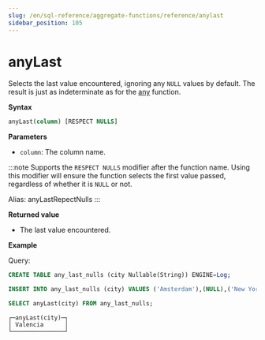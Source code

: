 ```yaml
---
slug: /en/sql-reference/aggregate-functions/reference/anylast
sidebar_position: 105
---
```


# anyLast

Selects the last value encountered, ignoring any `NULL` values by default. The result is just as indeterminate as for the [any](../../../sql-reference/aggregate-functions/reference/any.md) function.

**Syntax**

```sql
anyLast(column) [RESPECT NULLS]
```

**Parameters**
- `column`: The column name. 

:::note
Supports the `RESPECT NULLS` modifier after the function name. Using this modifier will ensure the function selects the first value passed, regardless of whether it is `NULL` or not.

Alias: anyLastRepectNulls
:::

**Returned value**

- The last value encountered.

**Example**

Query:

```sql
CREATE TABLE any_last_nulls (city Nullable(String)) ENGINE=Log;

INSERT INTO any_last_nulls (city) VALUES ('Amsterdam'),(NULL),('New York'),('Tokyo'),('Valencia'),(NULL);

SELECT anyLast(city) FROM any_last_nulls;
```

```response
┌─anyLast(city)─┐
│ Valencia      │
└───────────────┘
```